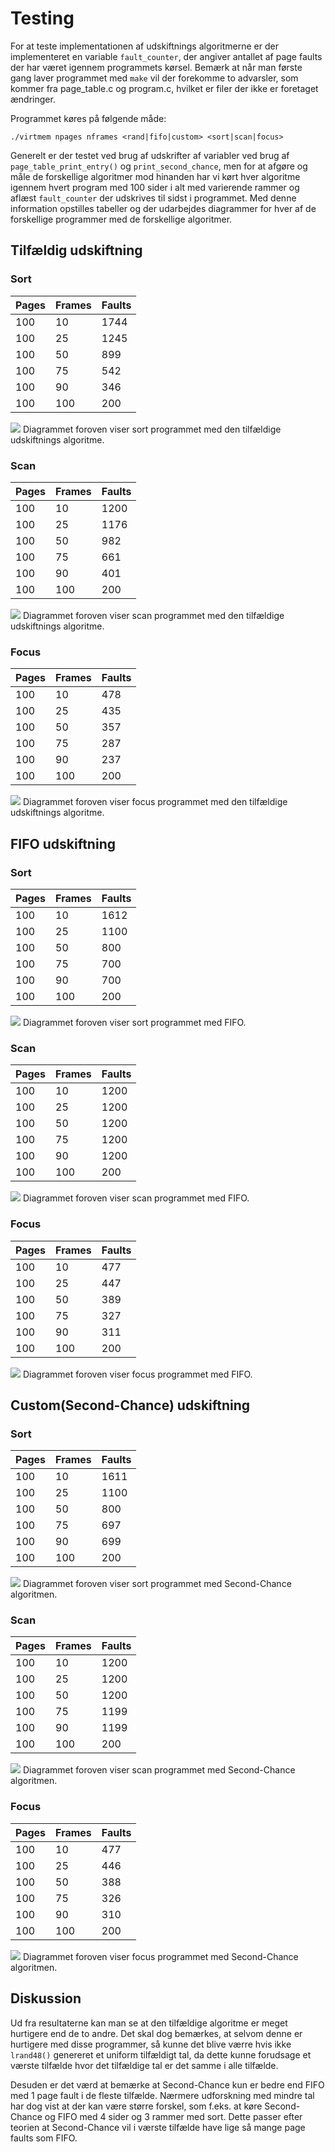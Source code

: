 # Testing

For at teste implementationen af udskiftnings algoritmerne er der implementeret en variable `fault_counter`, der angiver antallet af page faults der har været igennem programmets kørsel. Bemærk at når man første gang laver programmet med `make` vil der forekomme to advarsler, som kommer fra page_table.c og program.c, hvilket er filer der ikke er foretaget ændringer.

Programmet køres på følgende måde:

`./virtmem npages nframes <rand|fifo|custom> <sort|scan|focus>`

Generelt er der testet ved brug af udskrifter af variabler ved brug af `page_table_print_entry()` og `print_second_chance`, men for at afgøre og måle de forskellige algoritmer mod hinanden har vi kørt hver algoritme igennem hvert program med 100 sider i alt med varierende rammer og aflæst `fault_counter` der udskrives til sidst i programmet. Med denne information opstilles tabeller og der udarbejdes diagrammer for hver af de forskellige programmer med de forskellige algoritmer.

## Tilfældig udskiftning

### Sort
| Pages | Frames | Faults |
|-------|--------|--------|
|   100 |     10 |   1744 |
|   100 |     25 |   1245 |
|   100 |     50 |    899 |
|   100 |     75 |    542 |
|   100 |     90 |    346 |
|   100 |    100 |    200 |

![](Diagrams/rand_sort.png)
Diagrammet foroven viser sort programmet med den tilfældige udskiftnings algoritme.

### Scan
| Pages | Frames | Faults |
|-------|--------|--------|
|   100 |     10 |   1200 |
|   100 |     25 |   1176 |
|   100 |     50 |    982 |
|   100 |     75 |    661 |
|   100 |     90 |    401 |
|   100 |    100 |    200 |

![](Diagrams/rand_scan.png)
Diagrammet foroven viser scan programmet med den tilfældige udskiftnings algoritme.

### Focus
| Pages | Frames | Faults |
|-------|--------|--------|
|   100 |     10 |    478 |
|   100 |     25 |    435 |
|   100 |     50 |    357 |
|   100 |     75 |    287 |
|   100 |     90 |    237 |
|   100 |    100 |    200 |

![](Diagrams/rand_focus.png)
Diagrammet foroven viser focus programmet med den tilfældige udskiftnings algoritme.

## FIFO udskiftning

### Sort
| Pages | Frames | Faults |
|-------|--------|--------|
|   100 |     10 |   1612 |
|   100 |     25 |   1100 |
|   100 |     50 |    800 |
|   100 |     75 |    700 |
|   100 |     90 |    700 |
|   100 |    100 |    200 |

![](Diagrams/fifo_sort.png)
Diagrammet foroven viser sort programmet med FIFO.


### Scan
| Pages | Frames | Faults |
|-------|--------|--------|
|   100 |     10 |   1200 |
|   100 |     25 |   1200 |
|   100 |     50 |   1200 |
|   100 |     75 |   1200 |
|   100 |     90 |   1200 |
|   100 |    100 |    200 |

![](Diagrams/fifo_scan.png)
Diagrammet foroven viser scan programmet med FIFO.

### Focus
| Pages | Frames | Faults |
|-------|--------|--------|
|   100 |     10 |    477 |
|   100 |     25 |    447 |
|   100 |     50 |    389 |
|   100 |     75 |    327 |
|   100 |     90 |    311 |
|   100 |    100 |    200 |

![](Diagrams/fifo_focus.png)
Diagrammet foroven viser focus programmet med FIFO.

## Custom(Second-Chance) udskiftning

### Sort
| Pages | Frames | Faults |
|-------|--------|--------|
|   100 |     10 |   1611 |
|   100 |     25 |   1100 |
|   100 |     50 |    800 |
|   100 |     75 |    697 |
|   100 |     90 |    699 |
|   100 |    100 |    200 |

![](Diagrams/custom_sort.png)
Diagrammet foroven viser sort programmet med Second-Chance algoritmen.

### Scan
| Pages | Frames | Faults |
|-------|--------|--------|
|   100 |     10 |   1200 |
|   100 |     25 |   1200 |
|   100 |     50 |   1200 |
|   100 |     75 |   1199 |
|   100 |     90 |   1199 |
|   100 |    100 |    200 |

![](Diagrams/custom_scan.png)
Diagrammet foroven viser scan programmet med Second-Chance algoritmen.

### Focus
| Pages | Frames | Faults |
|-------|--------|--------|
|   100 |     10 |    477 |
|   100 |     25 |    446 |
|   100 |     50 |    388 |
|   100 |     75 |    326 |
|   100 |     90 |    310 |
|   100 |    100 |    200 |

![](Diagrams/custom_focus.png)
Diagrammet foroven viser focus programmet med Second-Chance algoritmen.

## Diskussion
Ud fra resultaterne kan man se at den tilfældige algoritme er meget hurtigere end de to andre. Det skal dog bemærkes, at selvom denne er hurtigere med disse programmer, så kunne det blive værre hvis ikke `lrand48()` genereret et uniform tilfældigt tal, da dette kunne forudsage et værste tilfælde hvor det tilfældige tal er det samme i alle tilfælde.

Desuden er det værd at bemærke at Second-Chance kun er bedre end FIFO med 1 page fault i de fleste tilfælde. Nærmere udforskning med mindre tal har dog vist at der kan være større forskel, som f.eks. at køre Second-Chance og FIFO med 4 sider og 3 rammer med sort. Dette passer efter teorien at Second-Chance vil i værste tilfælde have lige så mange page faults som FIFO.


